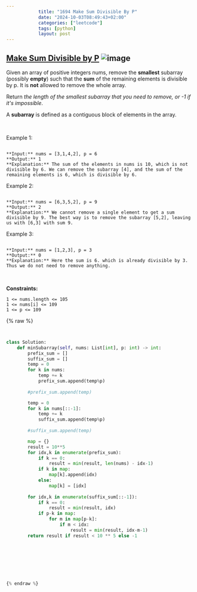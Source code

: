 ```yaml
---
            title: "1694 Make Sum Divisible By P"
            date: "2024-10-03T08:49:43+02:00"
            categories: ["leetcode"]
            tags: [python]
            layout: post
---
```

            
## [Make Sum Divisible by P](https://leetcode.com/problems/make-sum-divisible-by-p) ![image](https://img.shields.io/badge/Difficulty-Medium-orange)

Given an array of positive integers nums, remove the **smallest** subarray (possibly **empty**) such that the **sum** of the remaining elements is divisible by p. It is **not** allowed to remove the whole array.

Return *the length of the smallest subarray that you need to remove, or *-1* if it's impossible*.

A **subarray** is defined as a contiguous block of elements in the array.

 

Example 1:

```

**Input:** nums = [3,1,4,2], p = 6
**Output:** 1
**Explanation:** The sum of the elements in nums is 10, which is not divisible by 6. We can remove the subarray [4], and the sum of the remaining elements is 6, which is divisible by 6.

```

Example 2:

```

**Input:** nums = [6,3,5,2], p = 9
**Output:** 2
**Explanation:** We cannot remove a single element to get a sum divisible by 9. The best way is to remove the subarray [5,2], leaving us with [6,3] with sum 9.

```

Example 3:

```

**Input:** nums = [1,2,3], p = 3
**Output:** 0
**Explanation:** Here the sum is 6. which is already divisible by 3. Thus we do not need to remove anything.

```

 

**Constraints:**

	1 <= nums.length <= 105
	1 <= nums[i] <= 109
	1 <= p <= 109

{% raw %}


```python


class Solution:
    def minSubarray(self, nums: List[int], p: int) -> int:
        prefix_sum = []
        suffix_sum = []
        temp = 0
        for k in nums:
            temp += k
            prefix_sum.append(temp%p)
            
        #prefix_sum.append(temp)

        temp = 0
        for k in nums[::-1]:
            temp += k
            suffix_sum.append(temp%p)
            
        #suffix_sum.append(temp)

        map = {}
        result = 10**5
        for idx,k in enumerate(prefix_sum):
            if k == 0:
                result = min(result, len(nums) - idx-1)
            if k in map:
                map[k].append(idx)
            else:
                map[k] = [idx]
           
        for idx,k in enumerate(suffix_sum[::-1]):
            if k == 0:
                result = min(result, idx)
            if p-k in map:
                for m in map[p-k]:
                    if m < idx:
                        result = min(result, idx-m-1)
        return result if result < 10 ** 5 else -1





        


{% endraw %}
```
